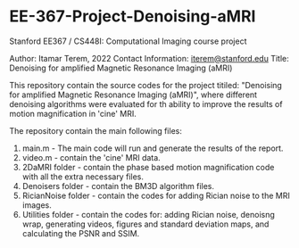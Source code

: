 # EE-367-Project-Denoising-aMRI
Stanford EE367 / CS448I: Computational Imaging course project

Author: Itamar Terem, 2022 
Contact Information: iterem@stanford.edu
Title: Denoising for amplified Magnetic Resonance Imaging (aMRI)

This repository contain the source codes for the project titiled: "Denoising for amplified Magnetic Resonance Imaging (aMRI)", where different denoising algorithms were evaluated for th ability to improve the results of motion magnification in 'cine' MRI. 

The repository contain the main following files:
1. main.m - The main code will run and generate the results of the report. 
2. video.m - contain the 'cine' MRI data. 
3. 2DaMRI folder - contain the phase based motion magnification code with all the extra necessary files. 
4. Denoisers folder - contain the BM3D algorithm files. 
5. RicianNoise folder - contain the codes for adding Rician noise to the MRI images.
6. Utilities folder - contain the codes for: adding Rician noise, denoisng wrap, generating videos, figures and standard deviation maps, and calculating the PSNR and SSIM.
